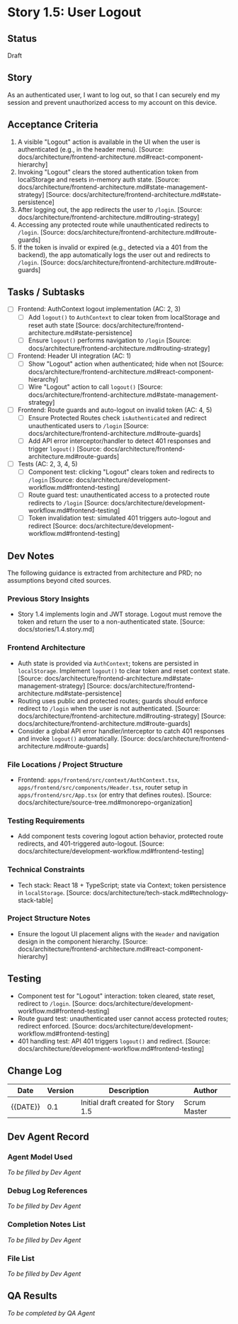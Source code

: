 # Story 1.5: User Logout

## Status
Draft

## Story
As an authenticated user, I want to log out, so that I can securely end my session and prevent unauthorized access to my account on this device.

## Acceptance Criteria
1. A visible "Logout" action is available in the UI when the user is authenticated (e.g., in the header menu). [Source: docs/architecture/frontend-architecture.md#react-component-hierarchy]
2. Invoking "Logout" clears the stored authentication token from localStorage and resets in-memory auth state. [Source: docs/architecture/frontend-architecture.md#state-management-strategy] [Source: docs/architecture/frontend-architecture.md#state-persistence]
3. After logging out, the app redirects the user to `/login`. [Source: docs/architecture/frontend-architecture.md#routing-strategy]
4. Accessing any protected route while unauthenticated redirects to `/login`. [Source: docs/architecture/frontend-architecture.md#route-guards]
5. If the token is invalid or expired (e.g., detected via a 401 from the backend), the app automatically logs the user out and redirects to `/login`. [Source: docs/architecture/frontend-architecture.md#route-guards]

## Tasks / Subtasks
- [ ] Frontend: AuthContext logout implementation (AC: 2, 3)
  - [ ] Add `logout()` to `AuthContext` to clear token from localStorage and reset auth state [Source: docs/architecture/frontend-architecture.md#state-persistence]
  - [ ] Ensure `logout()` performs navigation to `/login` [Source: docs/architecture/frontend-architecture.md#routing-strategy]
- [ ] Frontend: Header UI integration (AC: 1)
  - [ ] Show "Logout" action when authenticated; hide when not [Source: docs/architecture/frontend-architecture.md#react-component-hierarchy]
  - [ ] Wire "Logout" action to call `logout()` [Source: docs/architecture/frontend-architecture.md#state-management-strategy]
- [ ] Frontend: Route guards and auto-logout on invalid token (AC: 4, 5)
  - [ ] Ensure Protected Routes check `isAuthenticated` and redirect unauthenticated users to `/login` [Source: docs/architecture/frontend-architecture.md#route-guards]
  - [ ] Add API error interceptor/handler to detect 401 responses and trigger `logout()` [Source: docs/architecture/frontend-architecture.md#route-guards]
- [ ] Tests (AC: 2, 3, 4, 5)
  - [ ] Component test: clicking "Logout" clears token and redirects to `/login` [Source: docs/architecture/development-workflow.md#frontend-testing]
  - [ ] Route guard test: unauthenticated access to a protected route redirects to `/login` [Source: docs/architecture/development-workflow.md#frontend-testing]
  - [ ] Token invalidation test: simulated 401 triggers auto-logout and redirect [Source: docs/architecture/development-workflow.md#frontend-testing]

## Dev Notes
The following guidance is extracted from architecture and PRD; no assumptions beyond cited sources.

### Previous Story Insights
- Story 1.4 implements login and JWT storage. Logout must remove the token and return the user to a non-authenticated state. [Source: docs/stories/1.4.story.md]

### Frontend Architecture
- Auth state is provided via `AuthContext`; tokens are persisted in `localStorage`. Implement `logout()` to clear token and reset context state. [Source: docs/architecture/frontend-architecture.md#state-management-strategy] [Source: docs/architecture/frontend-architecture.md#state-persistence]
- Routing uses public and protected routes; guards should enforce redirect to `/login` when the user is not authenticated. [Source: docs/architecture/frontend-architecture.md#routing-strategy] [Source: docs/architecture/frontend-architecture.md#route-guards]
- Consider a global API error handler/interceptor to catch 401 responses and invoke `logout()` automatically. [Source: docs/architecture/frontend-architecture.md#route-guards]

### File Locations / Project Structure
- Frontend: `apps/frontend/src/context/AuthContext.tsx`, `apps/frontend/src/components/Header.tsx`, router setup in `apps/frontend/src/App.tsx` (or entry that defines routes). [Source: docs/architecture/source-tree.md#monorepo-organization]

### Testing Requirements
- Add component tests covering logout action behavior, protected route redirects, and 401-triggered auto-logout. [Source: docs/architecture/development-workflow.md#frontend-testing]

### Technical Constraints
- Tech stack: React 18 + TypeScript; state via Context; token persistence in `localStorage`. [Source: docs/architecture/tech-stack.md#technology-stack-table]

### Project Structure Notes
- Ensure the logout UI placement aligns with the `Header` and navigation design in the component hierarchy. [Source: docs/architecture/frontend-architecture.md#react-component-hierarchy]

## Testing
- Component test for "Logout" interaction: token cleared, state reset, redirect to `/login`. [Source: docs/architecture/development-workflow.md#frontend-testing]
- Route guard test: unauthenticated user cannot access protected routes; redirect enforced. [Source: docs/architecture/development-workflow.md#frontend-testing]
- 401 handling test: API 401 triggers `logout()` and redirect. [Source: docs/architecture/development-workflow.md#frontend-testing]

## Change Log
| Date | Version | Description | Author |
| ---- | ------- | ----------- | ------ |
| {{DATE}} | 0.1 | Initial draft created for Story 1.5 | Scrum Master |

## Dev Agent Record
### Agent Model Used
_To be filled by Dev Agent_

### Debug Log References
_To be filled by Dev Agent_

### Completion Notes List
_To be filled by Dev Agent_

### File List
_To be filled by Dev Agent_

## QA Results
_To be completed by QA Agent_
